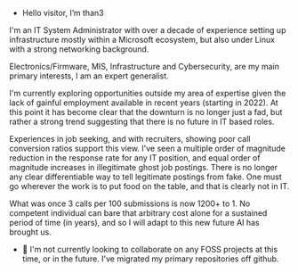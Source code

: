 - Hello visitor, I’m than3
  
I'm an IT System Administrator with over a decade of experience setting up infrastructure mostly within a Microsoft ecosystem, but also under Linux with a strong networking background.

Electronics/Firmware, MIS, Infrastructure and Cybersecurity, are my main primary interests, I am an expert generalist.

I'm currently exploring opportunities outside my area of expertise given the lack of gainful employment available in recent years (starting in 2022). 
At this point it has become clear that the downturn is no longer just a fad, but rather a strong trend suggesting that there is no future in IT based roles.

Experiences in job seeking, and with recruiters, showing poor call conversion ratios support this view. I've seen a multiple order of magnitude reduction in the response rate for any IT position, and equal order of magnitude increases in illegitimate ghost job postings.
There is no longer any clear differentiable way to tell legitimate postings from fake. One must go wherever the work is to put food on the table, and that is clearly not in IT.

What was once 3 calls per 100 submissions is now 1200+ to 1. No competent individual can bare that arbitrary cost alone for a sustained period of time (in years), and so I will adapt to this new future AI has brought us.

- 💞️ I'm not currently looking to collaborate on any FOSS projects at this time, or in the future. I've migrated my primary repositories off github.

<!---
than3-bits/than3-bits is a ✨ special ✨ repository because its `README.md` (this file) appears on your GitHub profile.
You can click the Preview link to take a look at your changes.
--->
